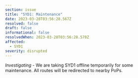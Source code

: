 ```yaml
---
section: issue
title: "SYD1: Maintenance"
date: 2023-03-28T03:56:28.567Z
resolved: false
draft: false
informational: false
resolvedWhen: 2023-03-28T03:56:28.578Z
affected:
  - SYD1
severity: disrupted
---
```

*Investigating* - We are taking SYD1 offline temporarily for some maintenance. All routes will be redirected to nearby PoPs.